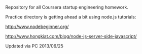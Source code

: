 Repository for all Coursera startup engineering homework.

Practice directory is getting ahead a bit using node.js tutorials:

http://www.nodebeginner.org/

http://www.hongkiat.com/blog/node-js-server-side-javascript/

Updated via PC 2013/06/25
